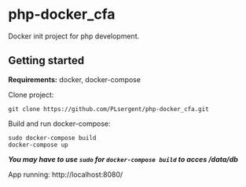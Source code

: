 # php-docker_cfa
Docker init project for php development.

## Getting started

**Requirements:** docker, docker-compose

Clone project:

```
git clone https://github.com/PLsergent/php-docker_cfa.git
```

Build and run docker-compose:

```
sudo docker-compose build
docker-compose up
```

***You may have to use `sudo` for `docker-compose build` to acces /data/db***

App running: http://localhost:8080/
